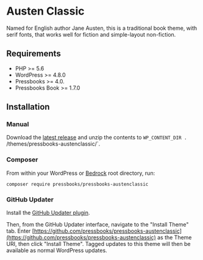 # Austen Classic

Named for English author Jane Austen, this is a traditional book theme, with serif fonts, that works well for fiction and simple-layout non-fiction.

## Requirements

* PHP >= 5.6
* WordPress >= 4.8.0
* Pressbooks >= 4.0.
* Pressbooks Book >= 1.7.0

## Installation

### Manual

Download the [latest release](https://github.com/pressbooks/pressbooks-austenclassic/releases/latest/) and unzip the contents to `WP_CONTENT_DIR . `/themes/pressbooks-austenclassic/`.

### Composer

From within your WordPress or [Bedrock](https://roots.io/bedrock/) root directory, run:

```
composer require pressbooks/pressbooks-austenclassic
```

### GitHub Updater

Install the [GitHub Updater plugin](https://github.com/afragen/github-updater).

Then, from the GitHub Updater interface, navigate to the "Install Theme" tab. Enter [https://github.com/pressbooks/pressbooks-austenclassic](https://github.com/pressbooks/pressbooks-austenclassic) as the Theme URI, then click "Install Theme". Tagged updates to this theme will then be available as normal WordPress updates.
